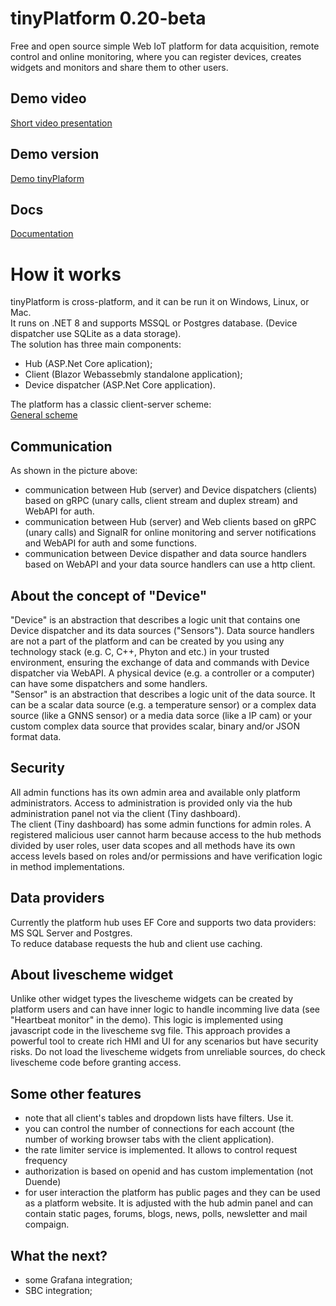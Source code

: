 # tinyPlatform 0.20-beta
Free and open source simple Web IoT platform for data acquisition, remote control and online monitoring, where you can register devices, creates widgets and monitors and share them to other users.

## Demo video
[Short video presentation](https://youtu.be/jkAjIlBb3UU)

## Demo version
[Demo tinyPlaform](https://demo.tinyplat.com)
  
## Docs
[Documentation](https://docs.tinyplat.com)
  
# How it works
tinyPlatform is cross-platform, and it can be run it on Windows, Linux, or Mac.\
It runs on .NET 8 and supports MSSQL or Postgres database. (Device dispatcher use SQLite as a data storage).\
The solution has three main components:
 - Hub (ASP.Net Core aplication);
 - Client (Blazor Webassebmly standalone application);
 - Device dispatcher (ASP.Net Core application).

The platform has a classic client-server scheme:\
[General scheme](https://docs.tinyplat.com/images/general_scheme.png)

## Communication
As shown in the picture above:
 - сommunication between Hub (server) and Device dispatchers (clients) based on gRPC (unary calls, client stream and duplex stream) and WebAPI for auth.
 - сommunication between Hub (server) and Web clients based on gRPC (unary calls) and SignalR for online monitoring and server notifications and WebAPI for auth and some functions.
 - сommunication between Device dispather and data source handlers based on WebAPI and your data source handlers can use a http client.

## About the concept of "Device"
"Device" is an abstraction that describes a logic unit that contains one Device dispatcher and its data sources ("Sensors"). Data source handlers are not a part of the platform and can be created by you using any technology stack (e.g. C, C++, Phyton and etc.) in your trusted environment, ensuring the exchange of data and commands with Device dispatcher via WebAPI. A physical device (e.g. a controller or a computer) can have some dispatchers and some handlers.\
"Sensor" is an abstraction that describes a logic unit of the data source. It can be a scalar data source (e.g. a temperature sensor) or a complex data source (like a GNNS sensor) or a media data sorce (like a IP cam) or your custom complex data source that provides scalar, binary and/or JSON format data. 

## Security
All admin functions has its own admin area and available only platform administrators. Access to administration is provided only via the hub administration panel not via the client (Tiny dashboard).\
The client (Tiny dashboard) has some admin functions for admin roles. A registered malicious user cannot harm because access to the hub methods divided by user roles, user data scopes and all methods have its own access levels based on roles and/or permissions and have verification logic in method implementations.

## Data providers
Currently the platform hub uses EF Core and supports two data providers: MS SQL Server and Postgres.\
To reduce database requests the hub and client use caching.

## About livescheme widget
Unlike other widget types the livescheme widgets can be created by platform users and can have inner logic to handle incomming live data (see "Heartbeat monitor" in the demo). This logic is implemented using javascript code in the livescheme svg file. This approach provides a powerful tool to create rich HMI and UI for any scenarios but have security risks. Do not load the livescheme widgets from unreliable sources, do check livescheme code before granting access. 

## Some other features
 - note that all client's tables and dropdown lists have filters. Use it.
 - you can control the number of connections for each account (the number of working browser tabs with the client application).
 - the rate limiter service is implemented. It allows to control request frequency
 - authorization is based on openid and has custom implementation (not Duende)
 - for user interaction the platform has public pages and they can be used as a platform website. It is adjusted with the hub admin panel and can contain static pages, forums, blogs, news, polls, newsletter and mail compaign.

 ## What the next?
 - some Grafana integration;
 - SBC integration;